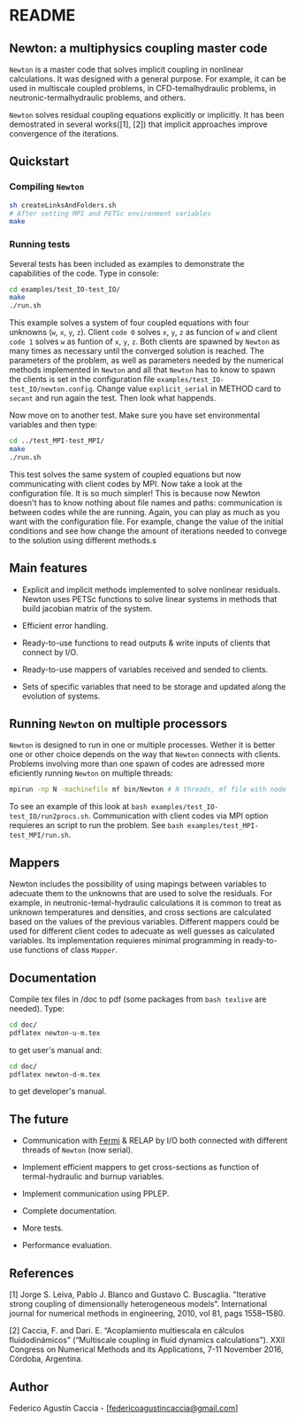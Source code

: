 # README 

## Newton: a multiphysics coupling master code

 `Newton` is a master code that solves implicit coupling in nonlinear calculations.
It was designed with a general purpose. 
For example, it can be used in multiscale coupled problems, 
in CFD-temalhydraulic problems, in neutronic-termalhydraulic problems, 
and others.
 
`Newton` solves residual coupling equations explicitly or implicitly.
It has been demostrated in several works([1], [2]) that implicit approaches improve convergence of the iterations.

## Quickstart

### Compiling `Newton`

```bash
sh createLinksAndFolders.sh
# After setting MPI and PETSc environment variables
make
```
### Running tests
Several tests has been included as examples to demonstrate the capabilities of the code. Type in console:
```bash
cd examples/test_IO-test_IO/
make
./run.sh
```
This example solves a system of four coupled equations with four unknowns (`w`, `x`, `y`, `z`). Client `code 0` solves `x`, `y`, `z` as funcion of `w` and client `code 1` solves `w` as funtion of `x`, `y`, `z`. Both clients are spawned by `Newton` as many times as necessary until the converged solution is reached. 
The parameters of the problem, as well as parameters needed by the numerical methods implemented in `Newton` and all that `Newton` has to know to spawn the clients is set in the configuration file `examples/test_IO-test_IO/newton.config`. Change value `explicit_serial` in METHOD card to `secant` and run again the test. Then look what happends.

Now move on to another test. Make sure you have set environmental variables and then type:
```bash
cd ../test_MPI-test_MPI/
make
./run.sh
```
This test solves the same system of coupled equations but now communicating with client codes by MPI. Now take a look at the configuration file. It is so much simpler! This is because now Newton doesn't has to know nothing about file names and paths: communication is between codes while the are running. Again, you can play as much as you want with the configuration file. For example, change the value of the initial conditions and see how change the amount of iterations needed to convege to the solution using different methods.s

## Main features

* Explicit and implicit methods implemented to solve nonlinear residuals.
Newton uses PETSc functions to solve linear systems in methods that build jacobian matrix of the system.

* Efficient error handling.

* Ready-to-use functions to read outputs & write inputs of clients that connect by I/O.

* Ready-to-use mappers of variables received and sended to clients.

* Sets of specific variables that need to be storage and updated along the evolution of systems.

## Running `Newton` on multiple processors

`Newton` is designed to run in one or multiple processes.
Wether it is better one or other choice depends on the way that `Newton` connects with clients. Problems involving more than one spawn of codes are adressed more eficiently running `Newton` on multiple threads:

```bash
mpirun -np N -machinefile mf bin/Newton # N threads, mf file with node names
```
To see an example of this look at ```bash examples/test_IO-test_IO/run2procs.sh```.
Communication with client codes via MPI option requieres an script to run the problem. See ```bash examples/test_MPI-test_MPI/run.sh```.

## Mappers

Newton includes the possibility of using mapings between variables to adecuate them to the unknowns that are used to solve the residuals. For example, in neutronic-temal-hydraulic calculations it is common to treat as unknown temperatures and densities, and cross sections are calculated based on the values of the previous variables. Different mappers could be used for different client codes to adecuate as well guesses as calculated variables. Its implementation requieres minimal programming in ready-to-use functions of class `Mapper`.

## Documentation

Compile tex files in /doc to pdf (some packages from ```bash texlive``` are needed). Type:
```bash
cd doc/
pdflatex newton-u-m.tex
```
to get user's manual and:
```bash
cd doc/
pdflatex newton-d-m.tex
```
to get developer's manual.

## The future

* Communication with [Fermi](https://github.com/GG1991/fermi) & RELAP by I/O both connected with different threads of `Newton` (now serial).

* Implement efficient mappers to get cross-sections as function of termal-hydraulic and burnup variables.

* Implement communication using PPLEP.

* Complete documentation.

* More tests.

* Performance evaluation.

## References

[1] Jorge S. Leiva, Pablo J. Blanco and Gustavo C. Buscaglia. 
"Iterative strong coupling of dimensionally heterogeneous models".
International journal for numerical methods in engineering, 2010, vol 81, pags 1558–1580.

[2] Caccia, F. and Dari. E. “Acoplamiento multiescala en cálculos fluidodinámicos” (“Multiscale
coupling in fluid dynamics calculations”). XXll Congress on Numerical Methods and its
Applications, 7-11 November 2016, Córdoba, Argentina.

## Author

Federico Agustín Caccia - [federicoagustincaccia@gmail.com]
